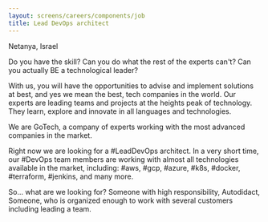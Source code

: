 ```yaml
---
layout: screens/careers/components/job
title: Lead DevOps architect
---
```


Netanya, Israel

Do you have the skill?
Can you do what the rest of the experts can't?
Can you actually BE a technological leader?

With us, you will have the opportunities to advise and implement solutions at best, and yes we mean the best, tech companies in the world. Our experts are leading teams and projects at the heights peak of technology. They learn, explore and innovate in all languages and technologies.

We are GoTech, a company of experts working with the most advanced companies in the market.

Right now we are looking for a #LeadDevOps architect. In a very short time, our #DevOps team members are working with almost all technologies available in the market, including: #aws, #gcp, #azure, #k8s, #docker, #terraform, #jenkins, and many more.

So... what are we looking for? Someone with high responsibility, Autodidact, Someone, who is organized enough to work with several customers including leading a team.
